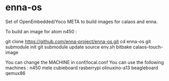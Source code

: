enna-os
=======

Set of OpenEmbedded/Yoco META to build images for calaos and enna.

To build an image for atom n450 :

git clone https://github.com/enna-project/enna-os.git
cd enna-os
git submodule init
git submodule update
source env.sh
bitbake calaos-touch-image

You can change the MACHINE in conf/local.conf
You can use the following machines : n450 mele cubieboard rasberrypi olinuxino-a13 beagleboard qemux86

